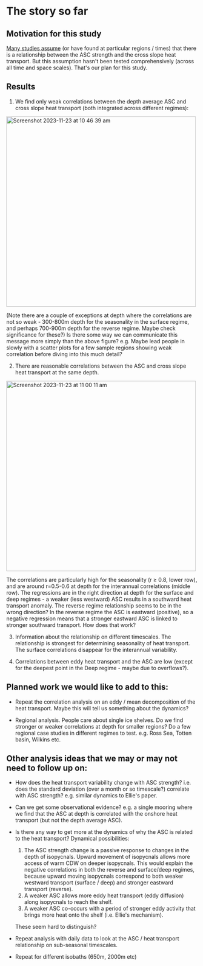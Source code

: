 # The story so far

## Motivation for this study

[Many studies assume](https://github.com/willaguiar/ASC_and_heat_transport/issues/3) (or have found at particular regions / times) that there is a relationship between the ASC strength and the cross slope heat transport. But this assumption hasn't been tested comprehensively (across all time and space scales). That's our plan for this study.

## Results

1. We find only weak correlations between the depth average ASC and cross slope heat transport (both integrated across different regimes):
<img width="500" alt="Screenshot 2023-11-23 at 10 46 39 am" src="https://github.com/willaguiar/ASC_and_heat_transport/assets/8506963/2b3d0a33-1d26-41fb-b450-a5340af21558">

(Note there are a couple of exceptions at depth where the correlations are not so weak - 300-800m depth for the seasonality in the surface regime, and perhaps 700-900m depth for the reverse regime. Maybe check significance for these?)
Is there some way we can communicate this message more simply than the above figure? e.g. Maybe lead people in slowly with a scatter plots for a few sample regions showing weak correlation before diving into this much detail?

2. There are reasonable correlations between the ASC and cross slope heat transport at the same depth.
<img width="500" alt="Screenshot 2023-11-23 at 11 00 11 am" src="https://github.com/willaguiar/ASC_and_heat_transport/assets/8506963/3c2e32ef-725b-4f19-961f-1fa0a6fabfdf">

The correlations are particularly high for the seasonality (r $\ge$ 0.8, lower row), and are around r=0.5-0.6 at depth for the interannual correlations (middle row). The regressions are in the right direction at depth for the surface and deep regimes - a weaker (less westward) ASC results in a southward heat transport anomaly. The reverse regime relationship seems to be in the wrong direction? In the reverse regime the ASC is eastward (positive), so a negative regression means that a stronger eastward ASC is linked to stronger southward transport. How does that work?

3. Information about the relationship on different timescales. The relationship is strongest for determining seasonality of heat transport. The surface correlations disappear for the interannual variability.
  
4.  Correlations between eddy heat transport and the ASC are low (except for the deepest point in the Deep regime - maybe due to overflows?).

## Planned work we would like to add to this:

* Repeat the correlation analysis on an eddy / mean decomposition of the heat transport. Maybe this will tell us something about the dynamics?
  
* Regional analysis. People care about single ice shelves. Do we find stronger or weaker correlations at depth for smaller regions? Do a few regional case studies in different regimes to test. e.g. Ross Sea, Totten basin, Wilkins etc.

## Other analysis ideas that we may or may not need to follow up on:

* How does the heat transport variability change with ASC strength? i.e. does the standard deviation (over a month or so timescale?) correlate with ASC strength? e.g. similar dynamics to Ellie's paper.

* Can we get some observational evidence? e.g. a single mooring where we find that the ASC at depth is correlated with the onshore heat transport (but not the depth average ASC).

* Is there any way to get more at the dynamics of why the ASC is related to the heat transport? Dynamical possibilities:
  1. The ASC strength change is a passive response to changes in the depth of isopycnals. Upward movement of isopycnals allows more access of warm CDW on deeper isopycnals. This would explain the negative correlations in both the reverse and surface/deep regimes, because upward moving isopycnals correspond to both weaker westward transport (surface / deep) and stronger eastward transport (reverse).
  2. A weaker ASC allows more eddy heat transport (eddy diffusion) along isopycnals to reach the shelf.
  3. A weaker ASC co-occurs with a period of stronger eddy activity that brings more heat onto the shelf (i.e. Ellie's mechanism).
  
  These seem hard to distinguish?

* Repeat analysis with daily data to look at the ASC / heat transport relationship on sub-seasonal timescales.

* Repeat for different isobaths (650m, 2000m etc)
